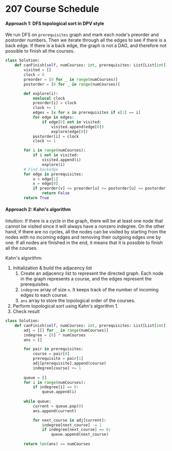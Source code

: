 # 207 Course Schedule

#### Approach 1: DFS topological sort in DPV style

We run DFS on `prerequisites` graph and mark each node's preorder and postorder numbers. Then we iterate through all the edges to see if there is a back edge. If there is a back edge, the graph is not a DAG, and therefore not possible to finish all the courses. 

```Python
class Solution:
    def canFinish(self, numCourses: int, prerequisites: List[List[int]]) -> bool:
        visited = []
        clock = 0
        preorder = [0 for _ in range(numCourses)]
        postorder = [0 for _ in range(numCourses)]

        def explore(i):
            nonlocal clock
            preorder[i] = clock
            clock += 1
            edges = [x for x in prerequisites if x[1] == i]
            for edge in edges:
                if edge[0] not in visited:
                    visited.append(edge[0])
                    explore(edge[0])
            postorder[i] = clock
            clock += 1

        for i in range(numCourses):
            if i not in visited:
                visited.append(i)
                explore(i)
        # Find backedge
        for edge in prerequisites:
            u = edge[1]
            v = edge[0]
            if preorder[v] <= preorder[u] <= postorder[u] <= postorder[v]:
                return False
        return True
```

#### Approach 2: Kahn's algorithm

Intuition: If there is a cycle in the graph, there will be at least one node that cannot be visited since it will always have a nonzero indegree. On the other hand, if there are no cycles, all the nodes can be visited by starting from the nodes with no incoming edges and removing their outgoing edges one by one. If all nodes are finished in the end, it means that it is possible to finish all the courses. 

Kahn's algorithm:

1. Initialization & build the adjacency list
   1. Create an adjacency list to represent the directed graph. Each node in the graph represents a course, and the edges represent the prerequisites.
   2. `indegree` array of size `n`. It keeps track of the number of incoming edges to each course.
   3. `ans` array to store the topological order of the courses.
2. Perform topological sort using Kahn's algorithm
   1. 
3. Check result

```python
class Solution:
    def canFinish(self, numCourses: int, prerequisites: List[List[int]]) -> bool:
        adj = [[] for _ in range(numCourses)]
        indegree = [0] * numCourses
        ans = []

        for pair in prerequisites:
            course = pair[0]
            prerequisite = pair[1]
            adj[prerequisite].append(course)
            indegree[course] += 1
        
        queue = []
        for i in range(numCourses):
            if indegree[i] == 0:
                queue.append(i)
        
        while queue:
            current = queue.pop(0)
            ans.append(current)

            for next_course in adj[current]:
                indegree[next_course] -= 1
                if indegree[next_course] == 0:
                    queue.append(next_course)
            
        return len(ans) == numCourses
```

